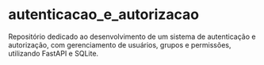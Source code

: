 # autenticacao_e_autorizacao
Repositório dedicado ao desenvolvimento de um sistema de autenticação e autorização, com gerenciamento de usuários, grupos e permissões, utilizando FastAPI e SQLite.

